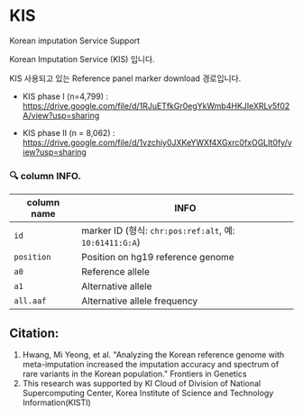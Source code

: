 # KIS
Korean imputation Service Support

Korean Imputation Service (KIS) 입니다.

KIS 사용되고 있는 Reference panel marker download 경로입니다.

* KIS phase I (n=4,799) : https://drive.google.com/file/d/1RJuETfkGr0egYkWmb4HKJIeXRLv5f02A/view?usp=sharing

* KIS phase II (n = 8,062) : https://drive.google.com/file/d/1vzchiy0JXKeYWXf4XGxrc0fxOGLIt0fy/view?usp=sharing

### 🔍 column INFO.

| column name | INFO |
|------------|------|
| `id`       | marker ID (형식: `chr:pos:ref:alt`, 예: `10:61411:G:A`) |
| `position` | Position on hg19 reference genome |
| `a0`       | Reference allele |
| `a1`       | Alternative allele  |
| `all.aaf`  | Alternative allele frequency  |


## Citation:
1. Hwang, Mi Yeong, et al. "Analyzing the Korean reference genome with meta-imputation increased the imputation accuracy and spectrum of rare variants in the Korean population." Frontiers in Genetics
2. This research was supported by KI Cloud of Division of National Supercomputing Center, Korea Institute of Science and Technology Information(KISTI)
